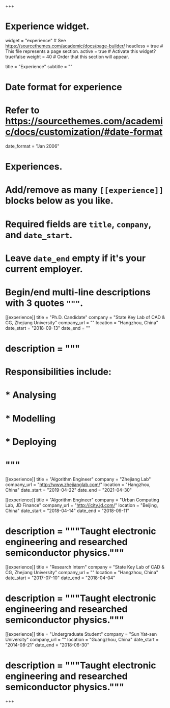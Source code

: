 +++
# Experience widget.
widget = "experience"  # See https://sourcethemes.com/academic/docs/page-builder/
headless = true  # This file represents a page section.
active = true  # Activate this widget? true/false
weight = 40  # Order that this section will appear.

title = "Experience"
subtitle = ""

# Date format for experience
#   Refer to https://sourcethemes.com/academic/docs/customization/#date-format
date_format = "Jan 2006"

# Experiences.
#   Add/remove as many `[[experience]]` blocks below as you like.
#   Required fields are `title`, `company`, and `date_start`.
#   Leave `date_end` empty if it's your current employer.
#   Begin/end multi-line descriptions with 3 quotes `"""`.
[[experience]]
  title = "Ph.D. Candidate"
  company = "State Key Lab of CAD & CG, Zhejiang University"
  company_url = ""
  location = "Hangzhou, China"
  date_start = "2018-09-13"
  date_end = ""
  # description = """
  # Responsibilities include:

  # * Analysing
  # * Modelling
  # * Deploying
  # """

[[experience]]
  title = "Algorithm Engineer"
  company = "Zhejiang Lab"
  company_url = "http://www.zhejianglab.com/"
  location = "Hangzhou, China"
  date_start = "2019-04-22"
  date_end = "2021-04-30"


[[experience]]
  title = "Algorithm Engineer"
  company = "Urban Computing Lab, JD Finance"
  company_url = "http://icity.jd.com/"
  location = "Beijing, China"
  date_start = "2018-04-14"
  date_end = "2018-09-11"
  # description = """Taught electronic engineering and researched semiconductor physics."""

[[experience]]
  title = "Research Intern"
  company = "State Key Lab of CAD & CG, Zhejiang University"
  company_url = ""
  location = "Hangzhou, China"
  date_start = "2017-07-10"
  date_end = "2018-04-04"
  # description = """Taught electronic engineering and researched semiconductor physics."""


[[experience]]
  title = "Undergraduate Student"
  company = "Sun Yat-sen University"
  company_url = ""
  location = "Guangzhou, China"
  date_start = "2014-08-21"
  date_end = "2018-06-30"
  # description = """Taught electronic engineering and researched semiconductor physics."""

+++
